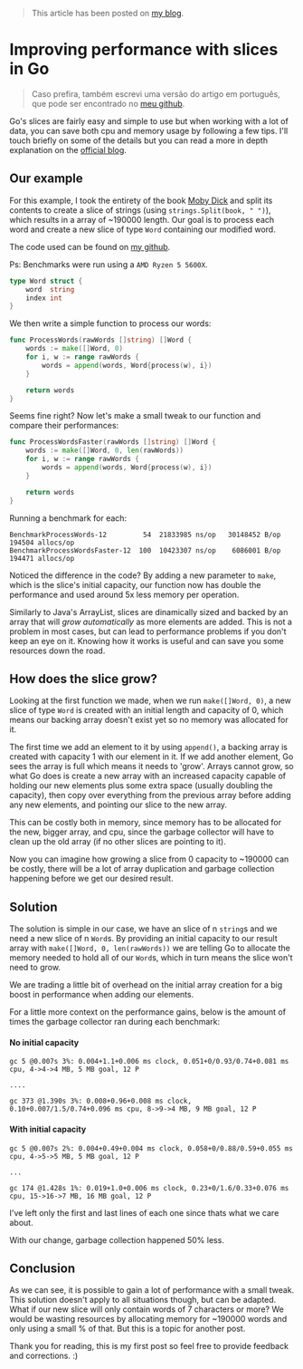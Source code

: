 > This article has been posted on [my blog](https://blog.eduardobonzi.dev/improving-performance-with-slices-in-go).

# Improving performance with slices in Go

> Caso prefira, também escrevi uma versão do artigo em português, que pode ser encontrado no [meu github](https://github.com/dubonzi/blog/blob/main/slice-performance/README_pt-br.md).

Go's slices are fairly easy and simple to use but when working with a lot of data, you can save both cpu and memory usage by following a few tips. I'll touch briefly on some of the details but you can read a more in depth explanation on the [official blog](https://blog.golang.org/slices-intro).

## Our example

For this example, I took the entirety of the book [Moby Dick](https://github.com/GITenberg/Moby-Dick--Or-The-Whale_2701) and split its contents to create a slice of strings (using `strings.Split(book, " ")`), which results in a array of ~190000 length. Our goal is to process each word and create a new slice of type `Word` containing our modified word.

The code used can be found on [my github](https://github.com/dubonzi/blog/slice-performance).

Ps: Benchmarks were run using a `AMD Ryzen 5 5600X`.

```go
type Word struct {
	word  string
	index int
}
```

We then write a simple function to process our words:

```go
func ProcessWords(rawWords []string) []Word {
	words := make([]Word, 0)
	for i, w := range rawWords {
		words = append(words, Word{process(w), i})
	}

	return words
}
```
Seems fine right? Now let's make a small tweak to our function and compare their performances:

```go
func ProcessWordsFaster(rawWords []string) []Word {
	words := make([]Word, 0, len(rawWords))
	for i, w := range rawWords {
		words = append(words, Word{process(w), i})
	}

	return words
}
```
Running a benchmark for each:

```shell
BenchmarkProcessWords-12         54  21833985 ns/op   30148452 B/op  194504 allocs/op
BenchmarkProcessWordsFaster-12  100  10423307 ns/op    6086001 B/op  194471 allocs/op
```

Noticed the difference in the code? By adding a new parameter to `make`, which is the slice's initial capacity, our function now has double the performance and used around 5x less memory per operation.

Similarly to Java's ArrayList, slices are dinamically sized and backed by an array that will *grow automatically* as more elements are added. This is not a problem in most cases, but can lead to performance problems if you don't keep an eye on it. Knowing how it works is useful and can save you some resources down the road.

## How does the slice grow? 

Looking at the first function we made, when we run `make([]Word, 0)`, a new slice of type `Word` is created with an initial length and capacity of 0, which means our backing array doesn't exist yet so no memory was allocated for it.

The first time we add an element to it by using `append()`, a backing array is created with capacity 1 with our element in it. If we add another element, Go sees the array is full which means it needs to 'grow'. Arrays cannot grow, so what Go does is create a new array with an increased capacity capable of holding our new elements plus some extra space (usually doubling the capacity), then copy over everything from the previous array before adding any new elements, and pointing our slice to the new array.

This can be costly both in memory, since memory has to be allocated for the new, bigger array, and cpu, since the garbage collector will have to clean up the old array (if no other slices are pointing to it). 

Now you can imagine how growing a slice from 0 capacity to ~190000 can be costly, there will be a lot of array duplication and garbage collection happening before we get our desired result.

## Solution

The solution is simple in our case, we have an slice of n `string`s and we need a new slice of n `Word`s. By providing an initial capacity to our result array with `make([]Word, 0, len(rawWords))` we are telling Go to allocate the memory needed to hold all of our `Word`s, which in turn means the slice won't need to grow.

We are trading a little bit of overhead on the initial array creation for a big boost in performance when adding our elements.

For a little more context on the performance gains, below is the amount of times the garbage collector ran during each benchmark:

#### No initial capacity

```
gc 5 @0.007s 3%: 0.004+1.1+0.006 ms clock, 0.051+0/0.93/0.74+0.081 ms cpu, 4->4->4 MB, 5 MB goal, 12 P

....

gc 373 @1.390s 3%: 0.008+0.96+0.008 ms clock, 0.10+0.007/1.5/0.74+0.096 ms cpu, 8->9->4 MB, 9 MB goal, 12 P

```

#### With initial capacity

```
gc 5 @0.007s 2%: 0.004+0.49+0.004 ms clock, 0.058+0/0.88/0.59+0.055 ms cpu, 4->5->5 MB, 5 MB goal, 12 P

...

gc 174 @1.428s 1%: 0.019+1.0+0.006 ms clock, 0.23+0/1.6/0.33+0.076 ms cpu, 15->16->7 MB, 16 MB goal, 12 P

```

I've left only the first and last lines of each one since thats what we care about.

With our change, garbage collection happened 50% less.

## Conclusion

As we can see, it is possible to gain a lot of performance with a small tweak. This solution doesn't apply to all situations though, but can be adapted. What if our new slice will only contain words of 7 characters or more? We would be wasting resources by allocating memory for ~190000 words and only using a small % of that. But this is a topic for another post. 

Thank you for reading, this is my first post so feel free to provide feedback and corrections. :)
